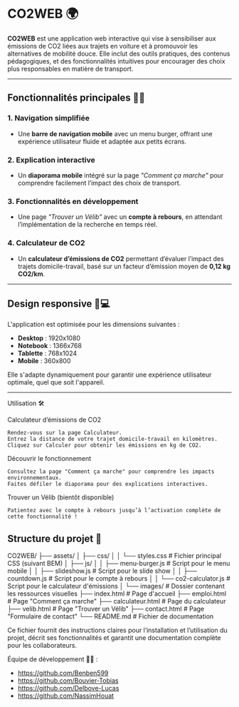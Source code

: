 # **CO2WEB** 🌍

**CO2WEB** est une application web interactive qui vise à sensibiliser aux émissions de CO2 liées aux trajets en voiture et à promouvoir les alternatives de mobilité douce. Elle inclut des outils pratiques, des contenus pédagogiques, et des fonctionnalités intuitives pour encourager des choix plus responsables en matière de transport.

---

## **Fonctionnalités principales** 🚗💨

### 1. **Navigation simplifiée**
- Une **barre de navigation mobile** avec un menu burger, offrant une expérience utilisateur fluide et adaptée aux petits écrans.

### 2. **Explication interactive**
- Un **diaporama mobile** intégré sur la page *"Comment ça marche"* pour comprendre facilement l’impact des choix de transport.

### 3. **Fonctionnalités en développement**
- Une page *"Trouver un Vélib"* avec un **compte à rebours**, en attendant l’implémentation de la recherche en temps réel.

### 4. **Calculateur de CO2**
- Un **calculateur d’émissions de CO2** permettant d’évaluer l’impact des trajets domicile-travail, basé sur un facteur d’émission moyen de **0,12 kg CO2/km**.

---

## **Design responsive** 📱💻

L'application est optimisée pour les dimensions suivantes : 
- **Desktop** : 1920x1080  
- **Notebook** : 1366x768  
- **Tablette** : 768x1024  
- **Mobile** : 360x800  

Elle s'adapte dynamiquement pour garantir une expérience utilisateur optimale, quel que soit l'appareil.

---

Utilisation 🛠️

Calculateur d’émissions de CO2

    Rendez-vous sur la page Calculateur.
    Entrez la distance de votre trajet domicile-travail en kilomètres.
    Cliquez sur Calculer pour obtenir les émissions en kg de CO2.

Découvrir le fonctionnement

    Consultez la page "Comment ça marche" pour comprendre les impacts environnementaux.
    Faites défiler le diaporama pour des explications interactives.

Trouver un Vélib (bientôt disponible)

    Patientez avec le compte à rebours jusqu’à l’activation complète de cette fonctionnalité !

## **Structure du projet** 📂

CO2WEB/
├── assets/
│   ├── css/
│   │   └── styles.css          # Fichier principal CSS (suivant BEM)
│   ├── js/
│   │   ├── menu-burger.js      # Script pour le menu mobile
│   │   ├── slideshow.js        # Script pour le slide show
│   │   ├── countdown.js        # Script pour le compte à rebours
│   │   └── co2-calculator.js   # Script pour le calculateur d'émissions
│   └── images/                 # Dossier contenant les ressources visuelles
├── index.html                  # Page d'accueil
├── emploi.html                 # Page "Comment ça marche"
├── calculateur.html            # Page du calculateur
├── velib.html                  # Page "Trouver un Vélib"
├── contact.html                # Page "Formulaire de contact"
└── README.md                   # Fichier de documentation



Ce fichier fournit des instructions claires pour l’installation et l’utilisation du projet, décrit ses fonctionnalités et garantit une documentation complète pour les collaborateurs.

Équipe de développement 👨‍💻 :

- https://github.com/Benben599
- https://github.com/Bouvier-Tobias
- https://github.com/Delbove-Lucas
- https://github.com/NassimHouat

